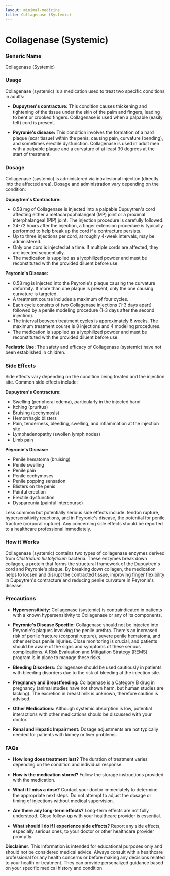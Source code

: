 ```yaml
---
layout: minimal-medicine
title: Collagenase (Systemic)
---
```


# Collagenase (Systemic)
### Generic Name
Collagenase (Systemic)

### Usage
Collagenase (systemic) is a medication used to treat two specific conditions in adults:

* **Dupuytren's contracture:** This condition causes thickening and tightening of the tissue under the skin of the palm and fingers, leading to bent or crooked fingers.  Collagenase is used when a palpable (easily felt) cord is present.

* **Peyronie's disease:** This condition involves the formation of a hard plaque (scar tissue) within the penis, causing pain, curvature (bending), and sometimes erectile dysfunction.  Collagenase is used in adult men with a palpable plaque and a curvature of at least 30 degrees at the start of treatment.

### Dosage
Collagenase (systemic) is administered via intralesional injection (directly into the affected area).  Dosage and administration vary depending on the condition:

**Dupuytren's Contracture:**

* 0.58 mg of Collagenase is injected into a palpable Dupuytren's cord affecting either a metacarpophalangeal (MP) joint or a proximal interphalangeal (PIP) joint.  The injection procedure is carefully followed.
* 24-72 hours after the injection, a finger extension procedure is typically performed to help break up the cord if a contracture persists.
* Up to three injections per cord, at roughly 4-week intervals, may be administered.
* Only one cord is injected at a time. If multiple cords are affected, they are injected sequentially.
* The medication is supplied as a lyophilized powder and must be reconstituted with the provided diluent before use.

**Peyronie's Disease:**

* 0.58 mg is injected into the Peyronie's plaque causing the curvature deformity. If more than one plaque is present, only the one causing curvature is targeted.
* A treatment course includes a maximum of four cycles.
* Each cycle consists of two Collagenase injections (1-3 days apart) followed by a penile modeling procedure (1-3 days after the second injection).
* The interval between treatment cycles is approximately 6 weeks.  The maximum treatment course is 8 injections and 4 modeling procedures.
* The medication is supplied as a lyophilized powder and must be reconstituted with the provided diluent before use.

**Pediatric Use:** The safety and efficacy of Collagenase (systemic) have not been established in children.


### Side Effects
Side effects vary depending on the condition being treated and the injection site.  Common side effects include:

**Dupuytren's Contracture:**

* Swelling (peripheral edema), particularly in the injected hand
* Itching (pruritus)
* Bruising (ecchymosis)
* Hemorrhagic blisters
* Pain, tenderness, bleeding, swelling, and inflammation at the injection site
* Lymphadenopathy (swollen lymph nodes)
* Limb pain


**Peyronie's Disease:**

* Penile hematoma (bruising)
* Penile swelling
* Penile pain
* Penile ecchymoses
* Penile popping sensation
* Blisters on the penis
* Painful erection
* Erectile dysfunction
* Dyspareunia (painful intercourse)


Less common but potentially serious side effects include: tendon rupture, hypersensitivity reactions, and in Peyronie's disease, the potential for penile fracture (corporal rupture).  Any concerning side effects should be reported to a healthcare professional immediately.


### How it Works
Collagenase (systemic) contains two types of collagenase enzymes derived from *Clostridium histolyticum* bacteria.  These enzymes break down collagen, a protein that forms the structural framework of the Dupuytren's cord and Peyronie's plaque.  By breaking down collagen, the medication helps to loosen and disrupt the contracted tissue, improving finger flexibility in Dupuytren's contracture and reducing penile curvature in Peyronie's disease.


### Precautions

* **Hypersensitivity:**  Collagenase (systemic) is contraindicated in patients with a known hypersensitivity to Collagenase or any of its components.

* **Peyronie's Disease Specific:** Collagenase should not be injected into Peyronie's plaques involving the penile urethra. There's an increased risk of penile fracture (corporal rupture), severe penile hematoma, and other serious penile injuries.  Close monitoring is crucial, and patients should be aware of the signs and symptoms of these serious complications. A Risk Evaluation and Mitigation Strategy (REMS) program is in place to manage these risks.

* **Bleeding Disorders:** Collagenase should be used cautiously in patients with bleeding disorders due to the risk of bleeding at the injection site.

* **Pregnancy and Breastfeeding:**  Collagenase is a Category B drug in pregnancy (animal studies have not shown harm, but human studies are lacking). The excretion in breast milk is unknown, therefore caution is advised.

* **Other Medications:** Although systemic absorption is low, potential interactions with other medications should be discussed with your doctor.

* **Renal and Hepatic Impairment:** Dosage adjustments are not typically needed for patients with kidney or liver problems.

### FAQs

* **How long does treatment last?**  The duration of treatment varies depending on the condition and individual response.

* **How is the medication stored?**  Follow the storage instructions provided with the medication.

* **What if I miss a dose?** Contact your doctor immediately to determine the appropriate next steps.  Do not attempt to adjust the dosage or timing of injections without medical supervision.

* **Are there any long-term effects?** Long-term effects are not fully understood. Close follow-up with your healthcare provider is essential.

* **What should I do if I experience side effects?**  Report any side effects, especially serious ones, to your doctor or other healthcare provider promptly.

**Disclaimer:**  This information is intended for educational purposes only and should not be considered medical advice. Always consult with a healthcare professional for any health concerns or before making any decisions related to your health or treatment.  They can provide personalized guidance based on your specific medical history and condition.
